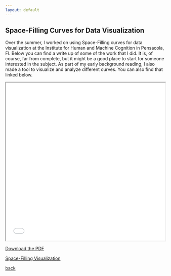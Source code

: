 ```yaml
---
layout: default
---
```


## Space-Filling Curves for Data Visualization

Over the summer, I worked on using Space-Filling curves for data visualization at the Institute for Human and Machine Cognition in Pensacola, Fl. Below you can find a write up of some of the work that I did. It is, of course, far from complete, but it might be a good place to start for someone interested in the subject. As part of my early background reading, I also made a tool to visualize and analyze different curves. You can also find that linked below. 

<iframe src="/assets/space-filling.pdf" width="100%" height="500px">
    This browser does not support PDFs. Please download the PDF to view it: <a href="/assets/space-filling.pdf">Download PDF</a>
</iframe>


[Download the PDF](/assets/space-filling.pdf)


[Space-Filling Visualization](https://github.com/sarah-lyell/space-filling)


[back](./)
